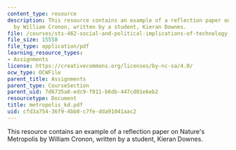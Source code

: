 ```yaml
---
content_type: resource
description: This resource contains an example of a reflection paper on Nature's Metropolis
  by William Cronon, written by a student, Kieran Downes.
file: /courses/sts-462-social-and-political-implications-of-technology-spring-2006/cfd3a75436f94bb0c7fedda91041aac2_metropolis_kd.pdf
file_size: 15558
file_type: application/pdf
learning_resource_types:
- Assignments
license: https://creativecommons.org/licenses/by-nc-sa/4.0/
ocw_type: OCWFile
parent_title: Assignments
parent_type: CourseSection
parent_uid: 7d6735a8-edc9-f811-b6db-447cd01e6eb2
resourcetype: Document
title: metropolis_kd.pdf
uid: cfd3a754-36f9-4bb0-c7fe-dda91041aac2
---
```

This resource contains an example of a reflection paper on Nature's Metropolis by William Cronon, written by a student, Kieran Downes.